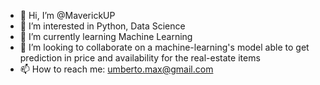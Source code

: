 - 👋 Hi, I’m @MaverickUP
- 👀 I’m interested in Python, Data Science
- 🌱 I’m currently learning Machine Learning
- 💞️ I’m looking to collaborate on a machine-learning's model able to get prediction in price and availability for the real-estate items
- 📫 How to reach me: umberto.max@gmail.com

<!---
MaverickUP/MaverickUP is a ✨ special ✨ repository because its `README.md` (this file) appears on your GitHub profile.
You can click the Preview link to take a look at your changes.
--->
